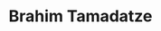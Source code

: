 ---
layout: page
title: Brahim Tamadatze
description: CNRS research director
img: 
importance: 3
category: coordinators
---